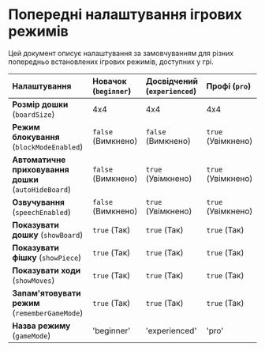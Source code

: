 # Попередні налаштування ігрових режимів

Цей документ описує налаштування за замовчуванням для різних попередньо встановлених ігрових режимів, доступних у грі.

| Налаштування | Новачок (`beginner`) | Досвідчений (`experienced`) | Профі (`pro`) |
| :--- | :--- | :--- | :--- |
| **Розмір дошки** (`boardSize`) | 4x4 | 4x4 | 4x4 |
| **Режим блокування** (`blockModeEnabled`) | `false` (Вимкнено) | `false` (Вимкнено) | `true` (Увімкнено) |
| **Автоматичне приховування дошки** (`autoHideBoard`) | `false` (Вимкнено) | `true` (Увімкнено) | `true` (Увімкнено) |
| **Озвучування** (`speechEnabled`) | `false` (Вимкнено) | `true` (Увімкнено) | `true` (Увімкнено) |
| **Показувати дошку** (`showBoard`) | `true` (Так) | `true` (Так) | `true` (Так) |
| **Показувати фішку** (`showPiece`) | `true` (Так) | `true` (Так) | `true` (Так) |
| **Показувати ходи** (`showMoves`) | `true` (Так) | `true` (Так) | `true` (Так) |
| **Запам'ятовувати режим** (`rememberGameMode`) | `true` (Так) | `true` (Так) | `true` (Так) |
| **Назва режиму** (`gameMode`) | 'beginner' | 'experienced' | 'pro' |
